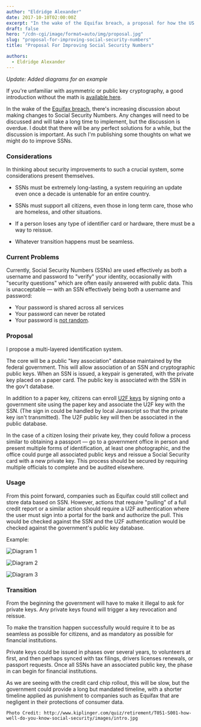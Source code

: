 ```yaml
---
author: "Eldridge Alexander"
date: 2017-10-10T02:00:00Z
excerpt: "In the wake of the Equifax breach, a proposal for how the US can transition to a new Federal identification system with security as a main component."
draft: false
hero: "/cdn-cgi/image/format=auto/img/proposal.jpg"
slug: "proposal-for-improving-social-security-numbers"
title: "Proposal For Improving Social Security Numbers"

authors:
  - Eldridge Alexander
---
```

*Update: Added diagrams for an example*

If you're unfamiliar with asymmetric or public key cryptography, a good introduction without the math is [available here](https://blog.vrypan.net/2013/08/28/public-key-cryptography-for-non-geeks/).

In the wake of the [Equifax breach](https://krebsonsecurity.com/2017/09/the-equifax-breach-what-you-should-know/), there's increasing discussion about making changes to Social Security Numbers. Any changes will need to be discussed and will take a long time to implement, but the discussion is overdue. I doubt that there will be any perfect solutions for a while, but the discussion is important. As such I'm publishing some thoughts on what we might do to improve SSNs.

### Considerations

In thinking about security improvements to such a crucial system, some considerations present themselves. 

* SSNs must be extremely long-lasting, a system requiring an update even once a decade is untenable for an entire country.

* SSNs must support all citizens, even those in long term care, those who are homeless, and other situations.

* If a person loses any type of identifier card or hardware, there must be a way to reissue.

* Whatever transition happens must be seamless.

### Current Problems
 
Currently, Social Security Numbers (SSNs) are used effectively as both a username and password to "verify" your identity, occasionally with "security questions" which are often easily answered with public data. This is unacceptable — with an SSN effectively being both a username and password:

* Your password is shared across all services
* Your password can never be rotated
* Your password is [not random](https://www.ssa.gov/employer/stateweb.htm).

### Proposal

I propose a multi-layered identification system.

The core will be a public "key association" database maintained by the federal government. This will allow association of an SSN and cryptographic public keys. When an SSN is issued, a keypair is generated, with the private key placed on a paper card. The public key is associated with the SSN in the gov't database.

In addition to a paper key, citizens can enroll [U2F keys](https://fidoalliance.org/specifications/overview/) by signing onto a government site using the paper key and associate the U2F key with the SSN. (The sign in could be handled by local Javascript so that the private key isn't transmitted). The U2F public key will then be associated in the public database.

In the case of a citizen losing their private key, they could follow a process similar to obtaining a passport — go to a government office in person and present multiple forms of identification, at least one photographic, and the office could purge all associated public keys and reissue a Social Security card with a new private key. This process should be secured by requiring multiple officials to complete and be audited elsewhere.

### Usage

From this point forward, companies such as Equifax  could still collect and store data based on SSN. However, actions that require "pulling" of a full credit report or a similar action should require a U2F authentication where the user must sign into a portal for the bank and authorize the pull. This would be checked against the SSN and the U2F authentication would be checked against the government's public key database.

Example:

![Diagram 1](https://docs.google.com/drawings/d/e/2PACX-1vRU5G-KaxWaAsQhGNcAYwhZctMBHvRxtUblBB0hL2vRaJSNQYBmVGQcpJFrORC1WrRM7qdVAVO-Njai/pub?w=960&amp;h=720)


![Diagram 2](https://docs.google.com/drawings/d/e/2PACX-1vRlbPNKLojsCJC7YsTuwDdXPEROO2ac7uQU86wmbMu0MaCWjEHnCcYBoBOcIsI_ft938f654xC3hMYB/pub?w=960&amp;h=720)



![Diagram 3](https://docs.google.com/drawings/d/e/2PACX-1vSJiClP0AQgegTnmWcLc4pr5QiBX4ptMvCSoaw8cJuAd9Xee50DnJJquu7oBpng8YObXP_HLP6xKSI5/pub?w=960&amp;h=720)



### Transition

From the beginning the government will have to make it illegal to ask for private keys. Any private keys found will trigger a key revocation and reissue.

To make the transition happen successfully would require it to be as seamless as possible for citizens, and as mandatory as possible for financial institutions.

Private keys could be issued in phases over several years, to volunteers at first, and then perhaps synced with tax filings, drivers licenses renewals, or passport requests. Once all SSNs have an associated public key, the phase in can begin for financial institutions.

As we are seeing with the credit card chip rollout, this will be slow, but the government could provide a long but mandated timeline, with a shorter timeline applied as punishment to companies such as Equifax that are negligent in their protections of consumer data.

`Photo Credit: http://www.kiplinger.com/quiz/retirement/T051-S001-how-well-do-you-know-social-security/images/intro.jpg`